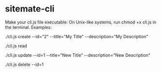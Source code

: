 # sitemate-cli

Make your cli.js file executable:
    On Unix-like systems, run chmod +x cli.js in the terminal.
Examples:

./cli.js create --id="2" --title="My Title" --description="My Description"

./cli.js read

./cli.js update --id=1 --title="New Title" --description="New Description"

./cli.js delete --id=1
